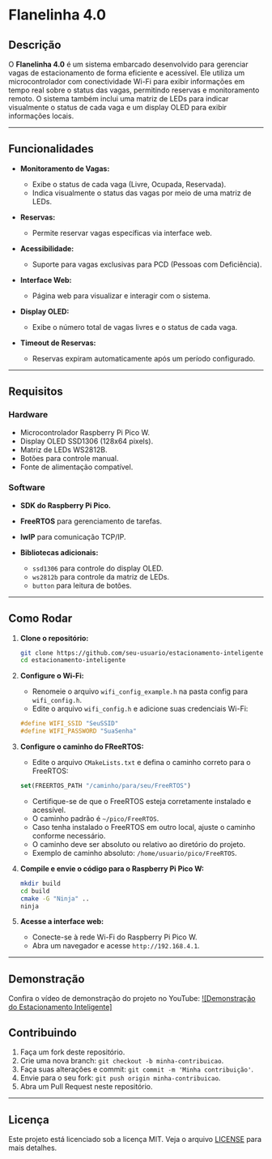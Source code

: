# **Flanelinha 4.0**

## **Descrição**

O **Flanelinha 4.0** é um sistema embarcado desenvolvido para gerenciar vagas de estacionamento de forma eficiente e acessível. Ele utiliza um microcontrolador com conectividade Wi-Fi para exibir informações em tempo real sobre o status das vagas, permitindo reservas e monitoramento remoto. O sistema também inclui uma matriz de LEDs para indicar visualmente o status de cada vaga e um display OLED para exibir informações locais.

---

## **Funcionalidades**

- **Monitoramento de Vagas:**

  - Exibe o status de cada vaga (Livre, Ocupada, Reservada).
  - Indica visualmente o status das vagas por meio de uma matriz de LEDs.
- **Reservas:**
  - Permite reservar vagas específicas via interface web.
- **Acessibilidade:**
  - Suporte para vagas exclusivas para PCD (Pessoas com Deficiência).
- **Interface Web:**
  - Página web para visualizar e interagir com o sistema.
- **Display OLED:**
  - Exibe o número total de vagas livres e o status de cada vaga.
- **Timeout de Reservas:**
  - Reservas expiram automaticamente após um período configurado.

---

## **Requisitos**

### **Hardware**

- Microcontrolador Raspberry Pi Pico W.
- Display OLED SSD1306 (128x64 pixels).
- Matriz de LEDs WS2812B.
- Botões para controle manual.
- Fonte de alimentação compatível.

### **Software**

- **SDK do Raspberry Pi Pico.**

- **FreeRTOS** para gerenciamento de tarefas.
- **lwIP** para comunicação TCP/IP.
- **Bibliotecas adicionais:**
  - `ssd1306` para controle do display OLED.
  - `ws2812b` para controle da matriz de LEDs.
  - `button` para leitura de botões.

---

## **Como Rodar**

1. **Clone o repositório:**

   ```bash
   git clone https://github.com/seu-usuario/estacionamento-inteligente.git
   cd estacionamento-inteligente
   ```

2. **Configure o Wi-Fi:**
    - Renomeie o arquivo `wifi_config_example.h` na pasta config para `wifi_config.h`.
    - Edite o arquivo `wifi_config.h` e adicione suas credenciais Wi-Fi:

    ```c
    #define WIFI_SSID "SeuSSID"
    #define WIFI_PASSWORD "SuaSenha"
    ```

3. **Configure o caminho do FReeRTOS:**
   - Edite o arquivo `CMakeLists.txt` e defina o caminho correto para o FreeRTOS:

   ```cmake
   set(FREERTOS_PATH "/caminho/para/seu/FreeRTOS")
   ```

   - Certifique-se de que o FreeRTOS esteja corretamente instalado e acessível.
   - O caminho padrão é `~/pico/FreeRTOS`.
   - Caso tenha instalado o FreeRTOS em outro local, ajuste o caminho conforme necessário.
   - O caminho deve ser absoluto ou relativo ao diretório do projeto.
   - Exemplo de caminho absoluto: `/home/usuario/pico/FreeRTOS`.

4. **Compile e envie o código para o Raspberry Pi Pico W:**

   ```bash
   mkdir build
   cd build
   cmake -G "Ninja" ..
   ninja
   ```

5. **Acesse a interface web:**
   - Conecte-se à rede Wi-Fi do Raspberry Pi Pico W.
   - Abra um navegador e acesse `http://192.168.4.1`.

---

## **Demonstração**

Confira o vídeo de demonstração do projeto no YouTube:
[![Demonstração do Estacionamento Inteligente]](https://drive.google.com/file/d/16ufSfo5vxvMOJ0uFrk9Ro_h_YvAQ0aCC/view?usp=sharing)

## **Contribuindo**

1. Faça um fork deste repositório.
2. Crie uma nova branch: `git checkout -b minha-contribuicao`.
3. Faça suas alterações e commit: `git commit -m 'Minha contribuição'`.
4. Envie para o seu fork: `git push origin minha-contribuicao`.
5. Abra um Pull Request neste repositório.

---

## **Licença**

Este projeto está licenciado sob a licença MIT. Veja o arquivo [LICENSE](LICENSE) para mais detalhes.
